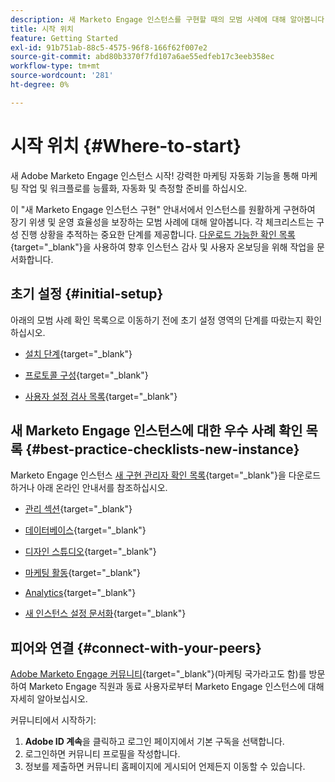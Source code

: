 ```yaml
---
description: 새 Marketo Engage 인스턴스를 구현할 때의 모범 사례에 대해 알아봅니다. 성능을 추적하면 Marketo Engage을 최대한 활용하고 장기적인 위생 및 효율성을 위해 인스턴스를 설정하는 데 도움이 됩니다. 새로운 인스턴스를 탐색하는 새로운 관리자는 이 안내서를 사용하여 집중하고 체계적으로 관리하십시오.
title: 시작 위치
feature: Getting Started
exl-id: 91b751ab-88c5-4575-96f8-166f62f007e2
source-git-commit: abd80b3370f7fd107a6ae55edfeb17c3eeb358ec
workflow-type: tm+mt
source-wordcount: '281'
ht-degree: 0%

---
```


# 시작 위치 {#Where-to-start}

새 Adobe Marketo Engage 인스턴스 시작! 강력한 마케팅 자동화 기능을 통해 마케팅 작업 및 워크플로를 능률화, 자동화 및 측정할 준비를 하십시오.

이 &quot;새 Marketo Engage 인스턴스 구현&quot; 안내서에서 인스턴스를 원활하게 구현하여 장기 위생 및 운영 효율성을 보장하는 모범 사례에 대해 알아봅니다. 각 체크리스트는 구성 진행 상황을 추적하는 중요한 단계를 제공합니다. [다운로드 가능한 확인 목록](/help/marketo/getting-started/implementing-a-new-marketo-engage-instance/assets/adobe-marketo-engage-new-instance-admin-checklist.xlsx){target="_blank"}을 사용하여 향후 인스턴스 감사 및 사용자 온보딩을 위해 작업을 문서화합니다.

## 초기 설정 {#initial-setup}

아래의 모범 사례 확인 목록으로 이동하기 전에 초기 설정 영역의 단계를 따랐는지 확인하십시오.

* [설치 단계](/help/marketo/getting-started/initial-setup/setup-steps.md){target="_blank"}

* [프로토콜 구성](/help/marketo/getting-started/initial-setup/configure-protocols-for-marketo.md){target="_blank"}

* [사용자 설정 검사 목록](/help/marketo/getting-started/initial-setup/user-setup.md){target="_blank"}

## 새 Marketo Engage 인스턴스에 대한 우수 사례 확인 목록 {#best-practice-checklists-new-instance}

Marketo Engage 인스턴스 [새 구현 관리자 확인 목록](/help/marketo/getting-started/implementing-a-new-marketo-engage-instance/assets/adobe-marketo-engage-new-instance-admin-checklist.xlsx){target="_blank"}을 다운로드하거나 아래 온라인 안내서를 참조하십시오.

* [관리 섹션](/help/marketo/getting-started/implementing-a-new-marketo-engage-instance/admin-section-checklist.md){target="_blank"}

* [데이터베이스](/help/marketo/getting-started/implementing-a-new-marketo-engage-instance/database-checklist.md){target="_blank"}

* [디자인 스튜디오](/help/marketo/getting-started/implementing-a-new-marketo-engage-instance/design-studio-checklist.md){target="_blank"}

* [마케팅 활동](/help/marketo/getting-started/implementing-a-new-marketo-engage-instance/marketing-activities-checklist.md){target="_blank"}

* [Analytics](/help/marketo/getting-started/implementing-a-new-marketo-engage-instance/analytics-checklist.md){target="_blank"}

* [새 인스턴스 설정 문서화](/help/marketo/getting-started/implementing-a-new-marketo-engage-instance/document-your-setup.md){target="_blank"}

## 피어와 연결 {#connect-with-your-peers}

[Adobe Marketo Engage 커뮤니티](https://nation.marketo.com/){target="_blank"}(마케팅 국가라고도 함)를 방문하여 Marketo Engage 직원과 동료 사용자로부터 Marketo Engage 인스턴스에 대해 자세히 알아보십시오.

커뮤니티에서 시작하기:

1. **Adobe ID 계속**&#x200B;을 클릭하고 로그인 페이지에서 기본 구독을 선택합니다.
1. 로그인하면 커뮤니티 프로필을 작성합니다.
1. 정보를 제출하면 커뮤니티 홈페이지에 게시되어 언제든지 이동할 수 있습니다.

